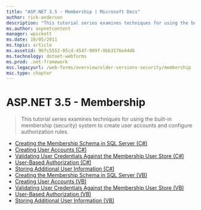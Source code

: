 ```yaml
---
title: "ASP.NET 3.5 - Membership | Microsoft Docs"
author: rick-anderson
description: "This tutorial series examines techniques for using the built-in membership (security) system to create user accounts and configure authorization rules."
ms.author: aspnetcontent
manager: wpickett
ms.date: 10/05/2011
ms.topic: article
ms.assetid: 96fc5552-05cd-4547-909f-9bb3176e44d6
ms.technology: dotnet-webforms
ms.prod: .net-framework
msc.legacyurl: /web-forms/overview/older-versions-security/membership
msc.type: chapter
---
```

ASP.NET 3.5 - Membership
====================
> This tutorial series examines techniques for using the built-in membership (security) system to create user accounts and configure authorization rules.


- [Creating the Membership Schema in SQL Server (C#)](creating-the-membership-schema-in-sql-server-cs.md)
- [Creating User Accounts (C#)](creating-user-accounts-cs.md)
- [Validating User Credentials Against the Membership User Store (C#)](validating-user-credentials-against-the-membership-user-store-cs.md)
- [User-Based Authorization (C#)](user-based-authorization-cs.md)
- [Storing Additional User Information (C#)](storing-additional-user-information-cs.md)
- [Creating the Membership Schema in SQL Server (VB)](creating-the-membership-schema-in-sql-server-vb.md)
- [Creating User Accounts (VB)](creating-user-accounts-vb.md)
- [Validating User Credentials Against the Membership User Store (VB)](validating-user-credentials-against-the-membership-user-store-vb.md)
- [User-Based Authorization (VB)](user-based-authorization-vb.md)
- [Storing Additional User Information (VB)](storing-additional-user-information-vb.md)